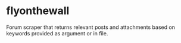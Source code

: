 # flyonthewall
Forum scraper that returns relevant posts and attachments based on keywords provided as argument or in file.
